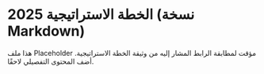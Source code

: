 # الخطة الاستراتيجية 2025 (نسخة Markdown)

هذا ملف Placeholder مؤقت لمطابقة الرابط المشار إليه من وثيقة الخطة الاستراتيجية. أضف المحتوى التفصيلي لاحقًا.
